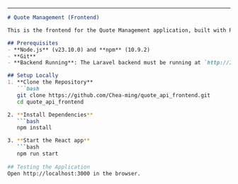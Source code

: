 ---

```markdown
# Quote Management (Frontend)

This is the frontend for the Quote Management application, built with React. It interacts with the Laravel backend API to allow users to register, log in, fetch random quotes, save favorites, and manage them.

## Prerequisites
- **Node.js** (v23.10.0) and **npm** (10.9.2)
- **Git**
- **Backend Running**: The Laravel backend must be running at `http://127.0.0.1:8000`

## Setup Locally
1. **Clone the Repository**
   ```bash
   git clone https://github.com/Chea-ming/quote_api_frontend.git
   cd quote_api_frontend

2. **Install Dependencies**
   ```bash
   npm install

3. **Start the React app**
   ```bash
   npm run start
   
## Testing the Application
Open http://localhost:3000 in the browser.

